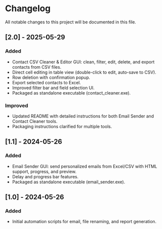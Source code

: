 # Changelog

All notable changes to this project will be documented in this file.

## [2.0] - 2025-05-29
### Added
- Contact CSV Cleaner & Editor GUI: clean, filter, edit, delete, and export contacts from CSV files.
- Direct cell editing in table view (double-click to edit, auto-save to CSV).
- Row deletion with confirmation popup.
- Export selected contacts to Excel.
- Improved filter bar and field selection UI.
- Packaged as standalone executable (contact_cleaner.exe).

### Improved
- Updated README with detailed instructions for both Email Sender and Contact Cleaner tools.
- Packaging instructions clarified for multiple tools.

## [1.1] - 2024-05-26
### Added
- Email Sender GUI: send personalized emails from Excel/CSV with HTML support, progress, and preview.
- Delay and progress bar features.
- Packaged as standalone executable (email_sender.exe).

## [1.0] - 2024-05-26
### Added
- Initial automation scripts for email, file renaming, and report generation.
